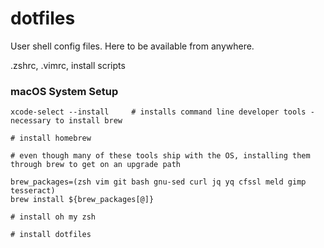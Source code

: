 dotfiles
========

User shell config files. Here to be available from anywhere.

.zshrc, .vimrc, install scripts

### macOS System Setup

```
xcode-select --install     # installs command line developer tools - necessary to install brew

# install homebrew

# even though many of these tools ship with the OS, installing them through brew to get on an upgrade path

brew_packages=(zsh vim git bash gnu-sed curl jq yq cfssl meld gimp tesseract)
brew install ${brew_packages[@]}

# install oh my zsh

# install dotfiles
```
